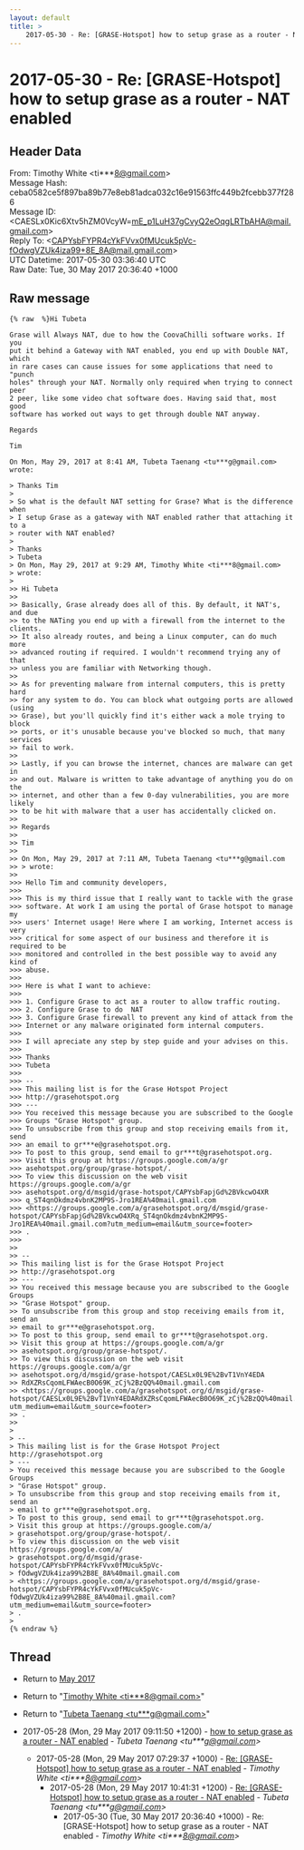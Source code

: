 ```yaml
---
layout: default
title: >
    2017-05-30 - Re: [GRASE-Hotspot] how to setup grase as a router - NAT enabled
---
```


# 2017-05-30 - Re: [GRASE-Hotspot] how to setup grase as a router - NAT enabled

## Header Data

From: Timothy White \<ti***8@gmail.com\><br>
Message Hash: ceba0582ce5f897ba89b77e8eb81adca032c16e91563ffc449b2fcebb377f286<br>
Message ID: \<CAESLx0Kic6Xtv5hZM0VcyW=mE_p1LuH37gCvyQ2eOqgLRTbAHA@mail.gmail.com\><br>
Reply To: \<CAPYsbFYPR4cYkFVvx0fMUcuk5pVc-fOdwgVZUk4iza99+8E_8A@mail.gmail.com\><br>
UTC Datetime: 2017-05-30 03:36:40 UTC<br>
Raw Date: Tue, 30 May 2017 20:36:40 +1000<br>

## Raw message

```
{% raw  %}Hi Tubeta

Grase will Always NAT, due to how the CoovaChilli software works. If you
put it behind a Gateway with NAT enabled, you end up with Double NAT, which
in rare cases can cause issues for some applications that need to "punch
holes" through your NAT. Normally only required when trying to connect peer
2 peer, like some video chat software does. Having said that, most good
software has worked out ways to get through double NAT anyway.

Regards

Tim

On Mon, May 29, 2017 at 8:41 AM, Tubeta Taenang <tu***g@gmail.com>
wrote:

> Thanks Tim
>
> So what is the default NAT setting for Grase? What is the difference when
> I setup Grase as a gateway with NAT enabled rather that attaching it to a
> router with NAT enabled?
>
> Thanks
> Tubeta
> On Mon, May 29, 2017 at 9:29 AM, Timothy White <ti***8@gmail.com>
> wrote:
>
>> Hi Tubeta
>>
>> Basically, Grase already does all of this. By default, it NAT's, and due
>> to the NATing you end up with a firewall from the internet to the clients.
>> It also already routes, and being a Linux computer, can do much more
>> advanced routing if required. I wouldn't recommend trying any of that
>> unless you are familiar with Networking though.
>>
>> As for preventing malware from internal computers, this is pretty hard
>> for any system to do. You can block what outgoing ports are allowed (using
>> Grase), but you'll quickly find it's either wack a mole trying to block
>> ports, or it's unusable because you've blocked so much, that many services
>> fail to work.
>>
>> Lastly, if you can browse the internet, chances are malware can get in
>> and out. Malware is written to take advantage of anything you do on the
>> internet, and other than a few 0-day vulnerabilities, you are more likely
>> to be hit with malware that a user has accidentally clicked on.
>>
>> Regards
>>
>> Tim
>>
>> On Mon, May 29, 2017 at 7:11 AM, Tubeta Taenang <tu***g@gmail.com
>> > wrote:
>>
>>> Hello Tim and community developers,
>>>
>>> This is my third issue that I really want to tackle with the grase
>>> software. At work I am using the portal of Grase hotspot to manage my
>>> users' Internet usage! Here where I am working, Internet access is very
>>> critical for some aspect of our business and therefore it is required to be
>>> monitored and controlled in the best possible way to avoid any kind of
>>> abuse.
>>>
>>> Here is what I want to achieve:
>>>
>>> 1. Configure Grase to act as a router to allow traffic routing.
>>> 2. Configure Grase to do  NAT
>>> 3. Configure Grase firewall to prevent any kind of attack from the
>>> Internet or any malware originated form internal computers.
>>>
>>> I will apreciate any step by step guide and your advises on this.
>>>
>>> Thanks
>>> Tubeta
>>>
>>> --
>>> This mailing list is for the Grase Hotspot Project
>>> http://grasehotspot.org
>>> ---
>>> You received this message because you are subscribed to the Google
>>> Groups "Grase Hotspot" group.
>>> To unsubscribe from this group and stop receiving emails from it, send
>>> an email to gr***e@grasehotspot.org.
>>> To post to this group, send email to gr***t@grasehotspot.org.
>>> Visit this group at https://groups.google.com/a/gr
>>> asehotspot.org/group/grase-hotspot/.
>>> To view this discussion on the web visit https://groups.google.com/a/gr
>>> asehotspot.org/d/msgid/grase-hotspot/CAPYsbFapjGd%2BVkcwO4XR
>>> q_ST4qnOkdmz4vbnK2MP9S-Jro1REA%40mail.gmail.com
>>> <https://groups.google.com/a/grasehotspot.org/d/msgid/grase-hotspot/CAPYsbFapjGd%2BVkcwO4XRq_ST4qnOkdmz4vbnK2MP9S-Jro1REA%40mail.gmail.com?utm_medium=email&utm_source=footer>
>>> .
>>>
>>
>> --
>> This mailing list is for the Grase Hotspot Project
>> http://grasehotspot.org
>> ---
>> You received this message because you are subscribed to the Google Groups
>> "Grase Hotspot" group.
>> To unsubscribe from this group and stop receiving emails from it, send an
>> email to gr***e@grasehotspot.org.
>> To post to this group, send email to gr***t@grasehotspot.org.
>> Visit this group at https://groups.google.com/a/gr
>> asehotspot.org/group/grase-hotspot/.
>> To view this discussion on the web visit https://groups.google.com/a/gr
>> asehotspot.org/d/msgid/grase-hotspot/CAESLx0L9E%2BvT1VnY4EDA
>> RdXZRsCqomLFWAecB0O69K_zCj%2BzQQ%40mail.gmail.com
>> <https://groups.google.com/a/grasehotspot.org/d/msgid/grase-hotspot/CAESLx0L9E%2BvT1VnY4EDARdXZRsCqomLFWAecB0O69K_zCj%2BzQQ%40mail.gmail.com?utm_medium=email&utm_source=footer>
>> .
>>
>
> --
> This mailing list is for the Grase Hotspot Project http://grasehotspot.org
> ---
> You received this message because you are subscribed to the Google Groups
> "Grase Hotspot" group.
> To unsubscribe from this group and stop receiving emails from it, send an
> email to gr***e@grasehotspot.org.
> To post to this group, send email to gr***t@grasehotspot.org.
> Visit this group at https://groups.google.com/a/
> grasehotspot.org/group/grase-hotspot/.
> To view this discussion on the web visit https://groups.google.com/a/
> grasehotspot.org/d/msgid/grase-hotspot/CAPYsbFYPR4cYkFVvx0fMUcuk5pVc-
> fOdwgVZUk4iza99%2B8E_8A%40mail.gmail.com
> <https://groups.google.com/a/grasehotspot.org/d/msgid/grase-hotspot/CAPYsbFYPR4cYkFVvx0fMUcuk5pVc-fOdwgVZUk4iza99%2B8E_8A%40mail.gmail.com?utm_medium=email&utm_source=footer>
> .
>
{% endraw %}
```

## Thread

+ Return to [May 2017](/archive/2017/05)

+ Return to "[Timothy White <ti***8<span>@</span>gmail.com>](/authors/ti___8_at_gmail_com)"
+ Return to "[Tubeta Taenang <tu***g<span>@</span>gmail.com>](/authors/tu___g_at_gmail_com)"

+ 2017-05-28 (Mon, 29 May 2017 09:11:50 +1200) - [how to setup grase as a router - NAT enabled](/archive/2017/05/e5479e8e1a61b0feffb5aac65b47d932f183438a8214aadcacc44a0078860793) - _Tubeta Taenang \<tu***g@gmail.com\>_
  + 2017-05-28 (Mon, 29 May 2017 07:29:37 +1000) - [Re: [GRASE-Hotspot] how to setup grase as a router - NAT enabled](/archive/2017/05/f691f95cd848c647d03a732ace9d9f2294e4aa73fdcd59d675e4116d1267d625) - _Timothy White \<ti***8@gmail.com\>_
    + 2017-05-28 (Mon, 29 May 2017 10:41:31 +1200) - [Re: [GRASE-Hotspot] how to setup grase as a router - NAT enabled](/archive/2017/05/50ea867315d87a8532aeafc4be0f1470ec985d33ec02d3c542feec22ff479f92) - _Tubeta Taenang \<tu***g@gmail.com\>_
      + 2017-05-30 (Tue, 30 May 2017 20:36:40 +1000) - Re: [GRASE-Hotspot] how to setup grase as a router - NAT enabled - _Timothy White \<ti***8@gmail.com\>_

